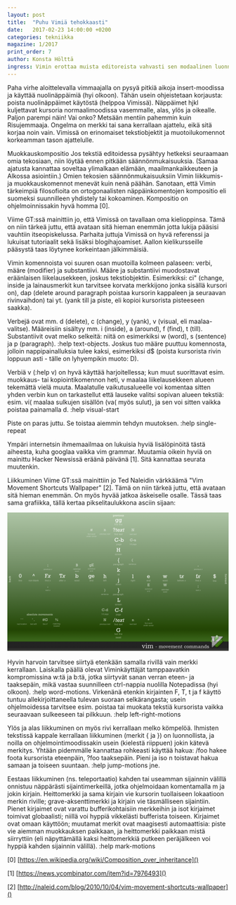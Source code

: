 ```yaml
---
layout: post
title:  "Puhu Vimiä tehokkaasti"
date:   2017-02-23 14:00:00 +0200
categories: tekniikka
magazine: 1/2017
print_order: 7
author: Konsta Hölttä
ingress: Vimin erottaa muista editoreista vahvasti sen modaalinen luonne ja palasista yhdisteltävät näppäinkomennot.
---
```

Paha virhe aloittelevalla vimmaajalla on pysyä pitkiä aikoja insert-moodissa ja käyttää nuolinäppäimiä (hyi olkoon). Tähän usein ohjeistetaan korjausta: poista nuolinäppäimet käytöstä (helppoa Vimissä). Näppäimet hjkl kuljettavat kursoria normaalimoodissa vasemmalle, alas, ylös ja oikealle. Paljon parempi näin! Vai onko? Metsään mentiin pahemmin kuin Risujemmaaja. Ongelma on merkki tai sana kerrallaan ajattelu, eikä sitä korjaa noin vain. Vimissä on erinomaiset tekstiobjektit ja muotoilukomennot korkeamman tason ajattelulle.

Muokkauskompositio
Jos tekstiä editoidessa pysähtyy hetkeksi seuraamaan omia tekosiaan, niin löytää ennen pitkään säännönmukaisuuksia. (Samaa ajatusta kannattaa soveltaa ylimalkaan elämään, maailmankaikkeuteen ja Alkossa asiointiin.) Omien tekosien säännönmukaisuuksiin Vimin liikkumis- ja muokkauskomennot menevät kuin nenä päähän. Sanotaan, että Vimin tärkeimpiä filosofioita on ortogonaalisten näppäinkomentojen kompositio eli suomeksi suunnilleen yhdistely tai kokoaminen. Kompositio on ohjelmoinnissakin hyvä homma [0].

Viime GT:ssä mainittiin jo, että Vimissä on tavallaan oma kielioppinsa. Tämä on niin tärkeä juttu, että avataan sitä hieman enemmän jotta lukija pääsisi vauhtiin itseopiskelussa. Parhaita juttuja Vimissä on hyvä referenssi ja lukuisat tutoriaalit sekä lisäksi blogihajoamiset. Aallon kielikursseille pääsystä taas löytynee korkeintaan jälkimmäisiä.

Vimin komennoista voi suuren osan muotoilla kolmeen palaseen: verbi, määre (modifier) ja substantiivi. Määre ja substantiivi muodostavat eräänlaisen liikelausekkeen, joskus tekstiobjektin. Esimerkiksi: ci" (change, inside ja lainausmerkit kun tarvitsee korvata merkkijono jonka sisällä kursori on), dap (delete around paragraph poistaa kursorin kappaleen ja seuraavan rivinvaihdon) tai yt. (yank till ja piste, eli kopioi kursorista pisteeseen saakka).

Verbejä ovat mm. d (delete), c (change), y (yank), v (visual, eli maalaa-valitse). Määreisiin sisältyy mm. i (inside), a (around), f (find), t (till). Substantiivit ovat melko selkeitä: niitä on esimerkiksi w (word), s (sentence) ja p (paragraph). :help text-objects. Joskus tuo määre puuttuu komennosta, jolloin nappipainalluksia tulee kaksi, esimerkiksi d$ (poista kursorista rivin loppuun asti - tälle on lyhyempikin muoto: D).

Verbiä v (:help v) on hyvä käyttää harjoitellessa; kun muut suorittavat esim. muokkaus- tai kopiointikomennon heti, v maalaa liikelausekkeen alueen tekemättä vielä muuta. Maalatulle vaikutusalueelle voi komentaa sitten yhden verbin kun on tarkastellut että lauseke valitsi sopivan alueen tekstiä: esim. vi( maalaa sulkujen sisällön (va( myös sulut), ja sen voi sitten vaikka poistaa painamalla d. :help visual-start

Piste on paras juttu. Se toistaa aiemmin tehdyn muutoksen. :help single-repeat

Ympäri internetsin ihmemaailmaa on lukuisia hyviä lisälöpinöitä tästä aiheesta, kuha googlaa vaikka vim grammar. Muutamia oikein hyviä on mainittu Hacker Newsissä eräänä päivänä [1]. Sitä kannattaa seurata muutenkin.

Liikkuminen
Viime GT:ssä mainittiin jo Ted Naleidin värkkäämä "Vim Movement Shortcuts Wallpaper" [2]. Tämä on niin tärkeä juttu, että avataan sitä hieman enemmän. On myös hyvää jatkoa äskeiselle osalle. Tässä taas sama grafiikka, tällä kertaa pikselitaulukkona asciin sijaan:

![](/static/2017-02/vim-shortcuts.png "Vim Movement Shortcuts Wallpaper, Ted Naleid")

Hyvin harvoin tarvitsee siirtyä etenkään samalla rivillä vain merkki kerrallaan. Laiskalla päällä olevat Viminkäyttäjät tamppaavatkin kompromissina w:tä ja b:tä, jotka siirtyvät sanan verran eteen- ja taaksepäin, mikä vastaa suunnilleen ctrl-nappia nuolilla Notepadissa (hyi olkoon). :help word-motions. Virkenänä etenkin kirjainten F, T, t ja f käyttö tuntuu allekirjoittaneella tulevan suoraan selkärangasta; usein ohjelmoidessa tarvitsee esim. poistaa tai muokata tekstiä kursorista vaikka seuraavaan sulkeeseen tai pilkkuun. :help left-right-motions

Ylös ja alas liikkuminen on myös rivi kerrallaan melko kömpelöä. Ihmisten tekstissä kappale kerrallaan liikkuminen (merkit { ja }) on luonnollista, ja noilla on ohjelmointimoodissakin usein (kielestä riippuen) jokin kätevä merkitys. Yhtään pidemmälle kannattaa rohkeasti käyttää hakua: /foo hakee foota kursorista eteenpäin, ?foo taaksepäin. Pieni ja iso n toistavat hakua samaan ja toiseen suuntaan. :help jump-motions jne.

Eestaas liikkuminen (ns. teleportaatio) kahden tai useamman sijainnin välillä onnistuu näppärästi sijaintimerkeillä, jotka ohjelmoidaan komentamalla m ja jokin kirjain. Heittomerkki ja sama kirjain vie kursorin tuollaiseen lokaatioon merkin riville; grave-aksenttimerkki ja kirjain vie täsmälliseen sijaintiin. Pienet kirjaimet ovat varattu bufferikohtaisiin merkkeihin ja isot kirjaimet toimivat globaalisti; niillä voi hyppiä vikkelästi bufferista toiseen. Kirjaimet ovat omaan käyttöön; muutamat merkit ovat maagisesti automaattisia: piste vie aiemman muokkauksen paikkaan, ja heittomerkki paikkaan mistä siirryttiin (eli näpyttämällä kaksi heittomerkkiä putkeen peräjälkeen voi hyppiä kahden sijainnin välillä). :help mark-motions

[0] [https://en.wikipedia.org/wiki/Composition_over_inheritance]()

[1] [https://news.ycombinator.com/item?id=7976493]()

[2] [http://naleid.com/blog/2010/10/04/vim-movement-shortcuts-wallpaper]()
